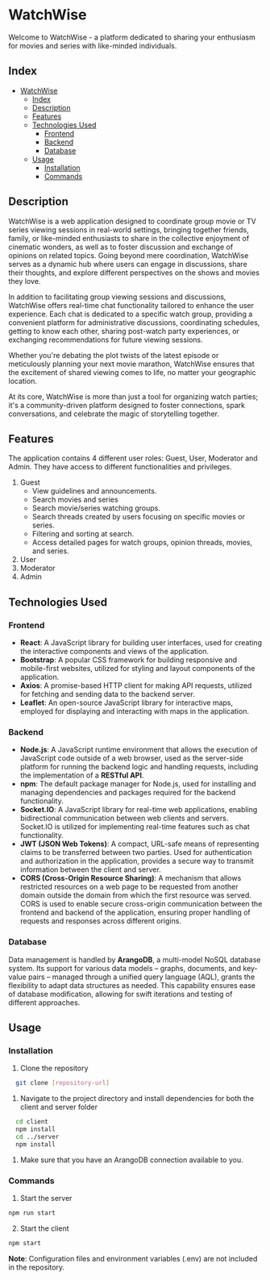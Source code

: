 # WatchWise

Welcome to WatchWise - a platform dedicated to sharing your enthusiasm for movies and series with like-minded individuals.

## Index

- [WatchWise](#watchwise)
  - [Index](#index)
  - [Description](#description)
  - [Features](#features)
  - [Technologies Used](#technologies-used)
    - [Frontend](#frontend)
    - [Backend](#backend)
    - [Database](#database)
  - [Usage](#usage)
    - [Installation](#installation)
    - [Commands](#commands)

## Description

WatchWise is a web application designed to coordinate group movie or TV series viewing sessions in real-world settings, bringing together friends, family, or like-minded enthusiasts to share in the collective enjoyment of cinematic wonders, as well as to foster discussion and exchange of opinions on related topics. Going beyond mere coordination, WatchWise serves as a dynamic hub where users can engage in discussions, share their thoughts, and explore different perspectives on the shows and movies they love.

In addition to facilitating group viewing sessions and discussions, WatchWise offers real-time chat functionality tailored to enhance the user experience. Each chat is dedicated to a specific watch group, providing a convenient platform for administrative discussions, coordinating schedules, getting to know each other, sharing post-watch party experiences, or exchanging recommendations for future viewing sessions.

Whether you're debating the plot twists of the latest episode or meticulously planning your next movie marathon, WatchWise ensures that the excitement of shared viewing comes to life, no matter your geographic location.

At its core, WatchWise is more than just a tool for organizing watch parties; it's a community-driven platform designed to foster connections, spark conversations, and celebrate the magic of storytelling together.

## Features

The application contains 4 different user roles: Guest, User, Moderator and Admin. They have access to different functionalities and privileges.

1. Guest
   - View guidelines and announcements.
   - Search movies and series
   - Search movie/series watching groups.
   - Search threads created by users focusing on specific movies or series.
   - Filtering and sorting at search.
   - Access detailed pages for watch groups, opinion threads, movies, and series.
2. User
3. Moderator
4. Admin

## Technologies Used 

### Frontend

- **React**: A JavaScript library for building user interfaces, used for creating the interactive components and views of the application.
- **Bootstrap**: A popular CSS framework for building responsive and mobile-first websites, utilized for styling and layout components of the application.
- **Axios**: A promise-based HTTP client for making API requests, utilized for fetching and sending data to the backend server.
- **Leaflet**: An open-source JavaScript library for interactive maps, employed for displaying and interacting with maps in the application.
  
### Backend

- **Node.js**: A JavaScript runtime environment that allows the execution of JavaScript code outside of a web browser, used as the server-side platform for running the backend logic and handling requests, including the implementation of a **RESTful API**.
- **npm**: The default package manager for Node.js, used for installing and managing dependencies and packages required for the backend functionality.
- **Socket.IO**: A JavaScript library for real-time web applications, enabling bidirectional communication between web clients and servers. Socket.IO is utilized for implementing real-time features such as chat functionality.
- **JWT (JSON Web Tokens)**: A compact, URL-safe means of representing claims to be transferred between two parties. Used for authentication and authorization in the application, provides a secure way to transmit information between the client and server.
- **CORS (Cross-Origin Resource Sharing)**: A mechanism that allows restricted resources on a web page to be requested from another domain outside the domain from which the first resource was served. CORS is used to enable secure cross-origin communication between the frontend and backend of the application, ensuring proper handling of requests and responses across different origins.

### Database

Data management is handled by **ArangoDB**, a multi-model NoSQL database system. Its support for various data models – graphs, documents, and key-value pairs – managed through a unified query language (AQL), grants the flexibility to adapt data structures as needed. This capability ensures ease of database modification, allowing for swift iterations and testing of different approaches.

## Usage

### Installation

1. Clone the repository
```bash
  git clone [repository-url]
``` 
1. Navigate to the project directory and install dependencies for both the client and server folder
```bash
  cd client
  npm install
  cd ../server
  npm install
``` 
1. Make sure that you have an ArangoDB connection available to you.
   
### Commands

1. Start the server
```bash
npm run start
``` 
2. Start the client
```bash
npm start
``` 

**Note**: Configuration files and environment variables (.env) are not included in the repository. 

